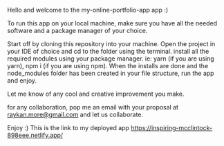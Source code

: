 Hello and welcome to the my-online-portfolio-app app :)

To run this app on your local machine, make sure you have all the needed software and a package manager of your choice.

Start off by cloning this repository into your machine.
Open the project in your IDE of choice and cd to the folder using the terminal.
install all the required modules using your package manager. ie:
    yarn (if you are using yarn),
    npm i (if you are using npm).
When the installs are done and the node_modules folder has been created in your file structure, run the app and enjoy.

Let me know of any cool and creative improvement you make.

for any collaboration, pop me an email with your proposal at raykan.more@gmail.com and let us collaborate.

Enjoy :)
This is the link to my deployed app
https://inspiring-mcclintock-898eee.netlify.app/
